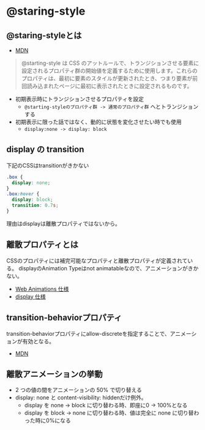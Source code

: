 # @staring-style

## @staring-styleとは
- [MDN](https://developer.mozilla.org/ja/docs/Web/CSS/@starting-style)

> @starting-style は CSS のアットルールで、トランジションさせる要素に設定されるプロパティ群の開始値を定義するために使用します。これらのプロパティは、最初に要素のスタイルが更新されたとき、つまり要素が前回読み込まれたページに最初に表示されたときに設定されるものです。

- 初期表示時にトランジションさせるプロパティを設定
  - `@starting-styleのプロパティ群 -> 通常のプロパティ群` へとトランジションする
- 初期表示に限った話ではなく、動的に状態を変化させたい時でも使用
  - `display:none -> display: block`

## display の transition

下記のCSSはtransitionがきかない

```css
.box {
  display: none;
}
.box:hover {
  display: block;
  transition: 0.7s;
}
```

理由はdisplayは離散プロパティではないから。

## 離散プロパティとは

CSSのプロパティには補完可能なプロパティと離散プロパティが定義されている。
displayのAnimation Typeはnot animatableなので、アニメーションがきかない。

- [Web Animations 仕様](https://www.w3.org/TR/web-animations/#animation-type)
- [display 仕様](https://drafts.csswg.org/css-display/#the-display-properties)

## transition-behaviorプロパティ

transition-behaviorプロパティにallow-discreteを指定することで、アニメーションが有効となる。

- [MDN](https://developer.mozilla.org/en-US/docs/Web/CSS/transition-behavior)

## 離散アニメーションの挙動

- 2 つの値の間をアニメーションの 50% で切り替える
- display: none と content-visibility: hiddenだけ例外。
  - display を none -> block に切り替わる時、即座に0 -> 100%となる
  - display を block -> none に切り替わる時、値は完全に none に切り替わった時に0%になる